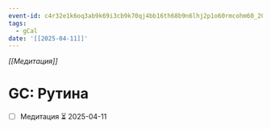 ```yaml
---
event-id: c4r32e1k6oq3ab9k69i3cb9k70qj4bb16th68b9n6lhj2p1o60rmcohm60_20250411T023000Z
tags:
  - gCal
date: '[[2025-04-11]]'
---
```

*[[Медитация]]*
# GC: Рутина
- [ ] Медитация ⏳ 2025-04-11
